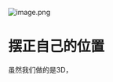 ![image.png](https://cdn.jsdelivr.net/gh/ymingZ/note-gen-image-sync@main/2025-08/1b17ba0e-1fe1-401e-aee0-d1dc52613d94.png)

# 摆正自己的位置

虽然我们做的是3D，
